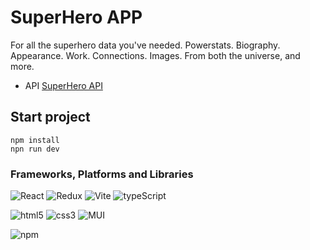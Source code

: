 # SuperHero APP

For all the superhero data you've needed.
Powerstats. Biography. Appearance. Work. Connections. Images.
From both the universe, and more.

- API [SuperHero API](https://superheroapi.com)

## Start project

```
npm install
npn run dev
```

### Frameworks, Platforms and Libraries

![React](https://img.shields.io/badge/-React-090909?style=for-the-badge&logo=react&logoColor=47C5FB)
![Redux](https://img.shields.io/badge/redux-090909.svg?style=for-the-badge&logo=redux&logoColor=8923B9)
![Vite](https://img.shields.io/badge/vite-090909.svg?style=for-the-badge&logo=vite&logoColor=B769D2)
![typeScript](https://img.shields.io/badge/-typeScript-090909?style=for-the-badge&logo=typeScript)

![html5](https://img.shields.io/badge/-HTML5-090909?style=for-the-badge&logo=html5)
![css3](https://img.shields.io/badge/-css3-090909?style=for-the-badge&logo=css3&logoColor=7acef4)
![MUI](https://img.shields.io/badge/MUI-090909.svg?style=for-the-badge&logo=mui&logoColor=3C50FE)

![npm](https://img.shields.io/badge/-NPM-090909?style=for-the-badge&logo=npm)
